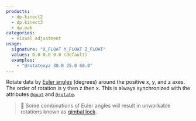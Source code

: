 ```yaml
---
products:
  - dp.kinect2
  - dp.kinect3
  - dp.oak
categories:
  - visual adjustment
usage:
  signature: "X_FLOAT Y_FLOAT Z_FLOAT"
  values: 0.0 0.0 0.0 (default)
  examples:
    - "@rotatexyz 30.0 25.0 60.0"
---
```


Rotate data by [Euler angles](https://en.wikipedia.org/wiki/Euler_angles)
(degrees) around the positive x, y, and z axes. The order of rotation is y then z then x.
This is always synchronized with the attributes [`@quat`](quat.md)
and [`@rotate`](rotate.md).

> :memo: Some combinations of Euler angles will result in unworkable
> rotations known as [gimbal lock](https://en.wikipedia.org/wiki/Gimbal_lock).
